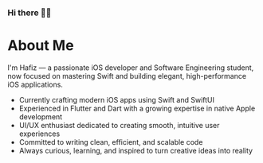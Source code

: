 ### Hi there 👋🏻

# About Me
I'm Hafiz — a passionate iOS developer and Software Engineering student, now focused on mastering Swift and building elegant, high-performance iOS applications.

- Currently crafting modern iOS apps using Swift and SwiftUI <br>
- Experienced in Flutter and Dart with a growing expertise in native Apple development <br>
- UI/UX enthusiast dedicated to creating smooth, intuitive user experiences <br>
- Committed to writing clean, efficient, and scalable code <br>
- Always curious, learning, and inspired to turn creative ideas into reality <br>



